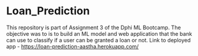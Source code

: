 # Loan_Prediction
This repository is part of Assignment 3 of the Dphi ML Bootcamp. The objective was to is to build an ML model and web application that the bank can use to classify if a user can be granted a loan or not. Link to deployed app - https://loan-prediction-aastha.herokuapp.com/ 

